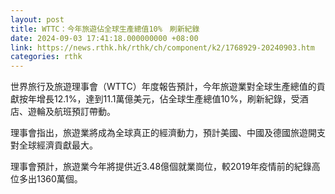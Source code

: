 ```yaml
---
layout: post
title: WTTC：今年旅遊佔全球生產總值10%　刷新紀錄
date: 2024-09-03 17:41:18.000000000 +08:00
link: https://news.rthk.hk/rthk/ch/component/k2/1768929-20240903.htm
categories: rthk
---
```


世界旅行及旅遊理事會（WTTC）年度報告預計，今年旅遊業對全球生產總值的貢獻按年增長12.1%，達到11.1萬億美元，佔全球生產總值10%，刷新紀錄，受酒店、遊輪及航班預訂帶動。

理事會指出，旅遊業將成為全球真正的經濟動力，預計美國、中國及德國旅遊開支對全球經濟貢獻最大。

理事會預計，旅遊業今年將提供近3.48億個就業崗位，較2019年疫情前的紀錄高位多出1360萬個。
